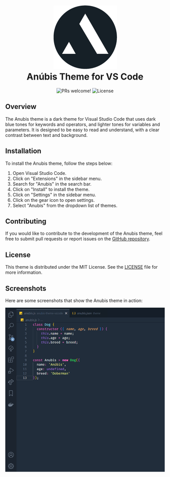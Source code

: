 <h1 align="center">
   <img src="/icon.png" alt="Anúbis">
   <br />
   Anúbis Theme for VS Code
</h1>

<p align="center">

   <img src="https://img.shields.io/static/v1?label=Version&message=1.0&color=212d3b&labelColor=000000" alt="PRs welcome!" />

   <img alt="License" src="https://img.shields.io/static/v1?label=license&message=MIT&color=212d3b&labelColor=000000">

</p>

## Overview
The Anubis theme is a dark theme for Visual Studio Code that uses dark blue tones for keywords and operators, and lighter tones for variables and parameters. It is designed to be easy to read and understand, with a clear contrast between text and background.

## Installation
To install the Anubis theme, follow the steps below:

1. Open Visual Studio Code.
2. Click on "Extensions" in the sidebar menu.
3. Search for "Anubis" in the search bar.
4. Click on "Install" to install the theme.
5. Click on "Settings" in the sidebar menu.
6. Click on the gear icon to open settings.
7. Select "Anubis" from the dropdown list of themes.

## Contributing
If you would like to contribute to the development of the Anubis theme, feel free to submit pull requests or report issues on the [GitHub repository](https://github.com/felipe-bergamaschi/anubis-theme-vscode).

## License
This theme is distributed under the MIT License. See the [LICENSE](https://github.com/felipe-bergamaschi/anubis-theme-vscode/blob/master/LICENSE.md) file for more information.

## Screenshots
Here are some screenshots that show the Anubis theme in action:

<img src="/screenshot.png" alt="Screenshot">